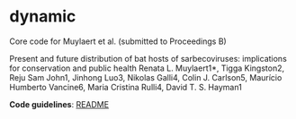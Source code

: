 # dynamic

Core code for Muylaert et al. (submitted to Proceedings B)

Present and future distribution of bat hosts of sarbecoviruses: implications for conservation and public health
Renata L. Muylaert1*, Tigga Kingston2, Reju Sam John1, Jinhong Luo3, Nikolas Galli4, Colin J. Carlson5, Maurício Humberto Vancine6, Maria Cristina Rulli4, David T. S. Hayman1

**Code guidelines**: [README](https://github.com/renatamuy/dynamic/blob/main/distribution_models/README.md)
